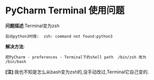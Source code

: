 # PyCharm Terminal  使用问题


**问题描述**:Terminal变为zsh

    启动python3时报:  zsh: command not found:python3
    
**解决方法**:

    把PyCharm - preferences - Terminal下的shell path  /bin/zsh 改为 /bin/bash
    

**[注]**:我也不知是怎么从bash变为zsh的,没手动改过,Terminal它自己变的.





